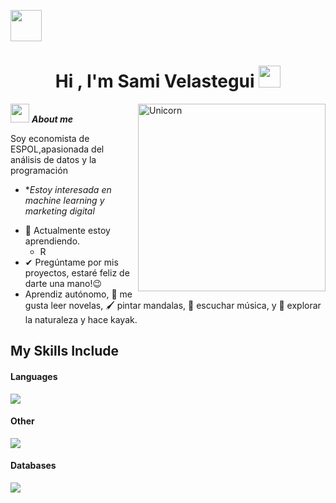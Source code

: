 <img src="https://media.giphy.com/media/mGcNjsfWAjY5AEZNw6/giphy.gif" width="50"></h2> <h1 align="center"><b>Hi , I'm Sami Velastegui </b><img src="https://media.giphy.com/media/hvRJCLFzcasrR4ia7z/giphy.gif" width="35"></h1>

<img align="right" width=300px alt="Unicorn" src="https://c.tenor.com/GN73MKBawZYAAAAi/busy-cute.gif" />

<img src="https://media.giphy.com/media/ObNTw8Uzwy6KQ/giphy.gif" width="30px">&nbsp;***About me***

Soy economista de ESPOL,apasionada del análisis de datos y la programación
* **Estoy interesada en machine learning y marketing digital*
- 🌱 Actualmente estoy aprendiendo.
  - R
- ✔ Pregúntame por mis proyectos, estaré feliz de darte una mano!😉<br>
- Aprendiz autónomo, 📖 me gusta leer novelas, 🖌️ pintar mandalas, 🎵 escuchar música, y 🌴 explorar la naturaleza y hace kayak.

## My Skills Include

<h4> Languages </h4>
<span> 
  <img src="https://img.shields.io/badge/python-3670A0?style=for-the-badge&logo=python&logoColor=ffdd54">

<h4> Other </h4>
  <img src="https://img.shields.io/badge/power_bi-F2C811?style=for-the-badge&logo=powerbi&logoColor=black">

</span>

<h4> Databases </h4>
<span>
  <img src="https://img.shields.io/badge/MySQL-00000F?style=for-the-badge&logo=mysql&logoColor=white">
</span>
